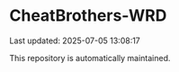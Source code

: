 # CheatBrothers-WRD

Last updated: 2025-07-05 13:08:17

This repository is automatically maintained.
